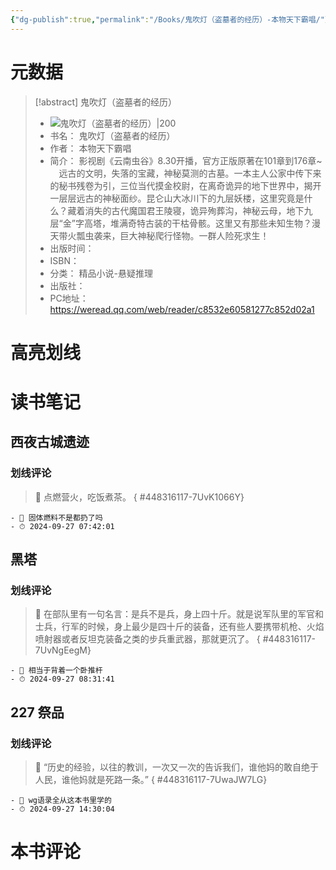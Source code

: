 ```yaml
---
{"dg-publish":true,"permalink":"/Books/鬼吹灯（盗墓者的经历）-本物天下霸唱/"}
---
```


# 元数据
> [!abstract] 鬼吹灯（盗墓者的经历）
> - ![ 鬼吹灯（盗墓者的经历）|200](https://wfqqreader-1252317822.image.myqcloud.com/cover/15/529015/t6_529015.jpg)
> - 书名： 鬼吹灯（盗墓者的经历）
> - 作者： 本物天下霸唱
> - 简介： 影视剧《云南虫谷》8.30开播，官方正版原著在101章到176章~ 　远古的文明，失落的宝藏，神秘莫测的古墓。一本主人公家中传下来的秘书残卷为引，三位当代摸金校尉，在离奇诡异的地下世界中，揭开一层层远古的神秘面纱。昆仑山大冰川下的九层妖楼，这里究竟是什么？藏着消失的古代魔国君王陵寝，诡异殉葬沟，神秘云母，地下九层“金”字高塔，堆满奇特古装的干枯骨骸。这里又有那些未知生物？漫天带火瓢虫袭来，巨大神秘爬行怪物。一群人险死求生！ 　　
> - 出版时间： 
> - ISBN： 
> - 分类： 精品小说-悬疑推理
> - 出版社： 
> - PC地址：https://weread.qq.com/web/reader/c8532e60581277c852d02a1

# 高亮划线

# 读书笔记

## 西夜古城遗迹

### 划线评论
> 📌 点燃营火，吃饭煮茶。 
{ #448316117-7UvK1066Y}

    - 💭 固体燃料不是都扔了吗
    - ⏱ 2024-09-27 07:42:01
   
## 黑塔

### 划线评论
> 📌 在部队里有一句名言：是兵不是兵，身上四十斤。就是说军队里的军官和士兵，行军的时候，身上最少是四十斤的装备，还有些人要携带机枪、火焰喷射器或者反坦克装备之类的步兵重武器，那就更沉了。 
{ #448316117-7UvNgEegM}

    - 💭 相当于背着一个卧推杆
    - ⏱ 2024-09-27 08:31:41
   
## 227 祭品

### 划线评论
> 📌 “历史的经验，以往的教训，一次又一次的告诉我们，谁他妈的敢自绝于人民，谁他妈就是死路一条。” 
{ #448316117-7UwaJW7LG}

    - 💭 wg语录全从这本书里学的
    - ⏱ 2024-09-27 14:30:04
   
# 本书评论

